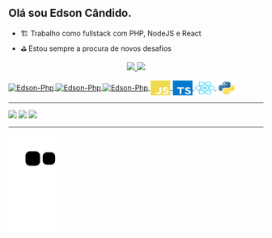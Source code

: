 ## Olá sou Edson Cândido.

- 🏗️ Trabalho como fullstack com PHP, NodeJS e React
- ⛳ Estou sempre a procura de novos desafios


<div align="center">
  <a href="https://github.com/EdsonCandido">
  <img height="180em" src="https://github-readme-stats.vercel.app/api?username=EdsonCandido&show_icons=true&theme=dracula&include_all_commits=true&count_private=true"/>
  <img height="180em" src="https://github-readme-stats.vercel.app/api/top-langs/?username=EdsonCandido&layout=compact&langs_count=7&theme=dracula"/>
</div>
  
<div style="display: inline_block"><br>
  <img  align="center" alt="Edson-Php" height="30" width="40" src="https://cdn.jsdelivr.net/gh/devicons/devicon/icons/php/php-plain.svg" />
  <img align="center" alt="Edson-Php" height="30" width="40" src="https://cdn.jsdelivr.net/gh/devicons/devicon/icons/codeigniter/codeigniter-plain.svg" />
  <img align="center" alt="Edson-Php" height="30" width="40"  src="https://cdn.jsdelivr.net/gh/devicons/devicon/icons/nodejs/nodejs-plain.svg" />
  <img align="center" alt="Edson-Php" height="30" width="40"  src="https://raw.githubusercontent.com/devicons/devicon/master/icons/javascript/javascript-plain.svg">
  <img align="center" alt="Edson-Ts" height="30" width="40" src="https://raw.githubusercontent.com/devicons/devicon/master/icons/typescript/typescript-plain.svg">
  <img align="center" alt="Edson-React" height="30" width="40" src="https://raw.githubusercontent.com/devicons/devicon/master/icons/react/react-original.svg">
  <img align="center" alt="Rafa-Python" height="30" width="40" src="https://raw.githubusercontent.com/devicons/devicon/master/icons/python/python-original.svg">
</div>
  
<hr>
  
<div> 
   <a href="mailto:edsonj85@gmail.com"><img src="https://img.shields.io/badge/-Gmail-%23333?style=for-the-badge&logo=gmail&logoColor=white" target="_blank"></a>
  <a href="https://www.instagram.com/edson_candidoo" target="_blank"><img src="https://img.shields.io/badge/-Instagram-%23E4405F?style=for-the-badge&logo=instagram&logoColor=white" target="_blank"></a>
  <a href="https://www.linkedin.com/in/edson-c%C3%A2ndido-alves-j%C3%BAnior-299832134?lipi=urn%3Ali%3Apage%3Ad_flagship3_profile_view_base_contact_details%3BaqssuVDTRiOfiXU57yBq9A%3D%3D" target="_blank"><img src="https://img.shields.io/badge/-LinkedIn-%230077B5?style=for-the-badge&logo=linkedin&logoColor=white" target="_blank"></a> 
</div>

<hr>

![Snake animation](https://github.com/EdsonCandido/EdsonCandido/blob/output/github-contribution-grid-snake.svg)
